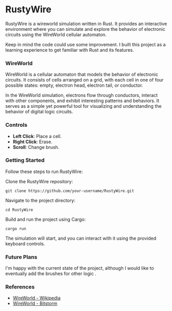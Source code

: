 # RustyWire

RustyWire is a wireworld simulation written in Rust. It provides an interactive environment where you can simulate and explore the behavior of electronic circuits using the WireWorld cellular automaton.

Keep in mind the code could use some improvement. I built this project as a learning experience to get familiar with Rust and its features.

### WireWorld

WireWorld is a cellular automaton that models the behavior of electronic circuits. It consists of cells arranged on a grid, with each cell in one of four possible states: empty, electron head, electron tail, or conductor.

In the WireWorld simulation, electrons flow through conductors, interact with other components, and exhibit interesting patterns and behaviors. It serves as a simple yet powerful tool for visualizing and understanding the behavior of digital logic circuits.

### Controls

- **Left Click**: Place a cell.
- **Right Click**: Erase.
- **Scroll**: Change brush.

### Getting Started

Follow these steps to run RustyWire:

Clone the RustyWire repository:

```shell
git clone https://github.com/your-username/RustyWire.git
```
Navigate to the project directory:

```shell
cd RustyWire
```
Build and run the project using Cargo:

```shell
cargo run
```
The simulation will start, and you can interact with it using the provided keyboard controls.

### Future Plans
I'm happy with the current state of the project, although I would like to eventually add the brushes for other logic .

### References
- [WireWorld - Wikipedia](https://en.wikipedia.org/wiki/Wireworld)
- [WireWorld - Bitstorm](https://www.quinapalus.com/wi-index.html)

